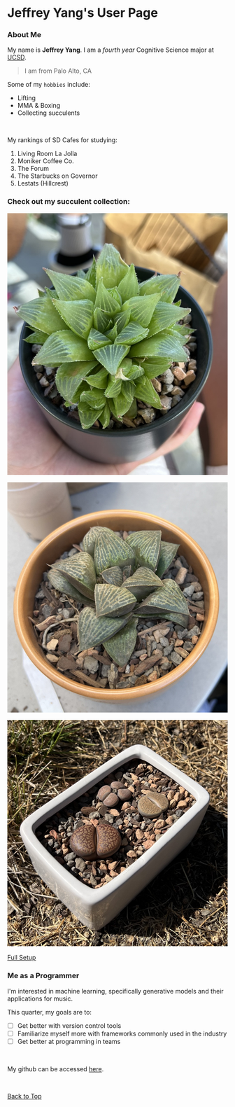 # Jeffrey Yang's User Page

### About Me

My name is **Jeffrey Yang**. I am a *fourth year* Cognitive Science major at <ins>UCSD</ins>.

> I am from Palo Alto, CA

Some of my `hobbies` include:
- Lifting
- MMA & Boxing
- Collecting succulents

<br>

My rankings of SD Cafes for studying:
1. Living Room La Jolla
2. Moniker Coffee Co.
3. The Forum
4. The Starbucks on Governor
5. Lestats (Hillcrest)

### Check out my succulent collection:

![Haworthia](imgs/haworthia1.jpg)

![Haworthia2](imgs/haworthia2.jpg)

![Lithops](imgs/lithops.jpg)

[Full Setup](imgs/PlantStand.png)

### Me as a Programmer

I'm interested in machine learning, specifically generative models and their applications for music.

This quarter, my goals are to:
- [ ] Get better with version control tools
- [ ] Familiarize myself more with frameworks commonly used in the industry
- [ ] Get better at programming in teams

<br>

My github can be accessed [here](https://github.com/jey013ucsd).

<br>

[Back to Top](#jeffrey-yangs-user-page)